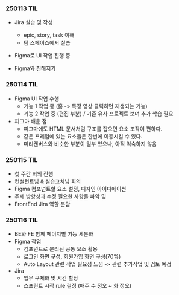 ### 250113 TIL
- Jira 실습 및 작성
    - epic, story, task 이해
    - 팀 스페이스에서 실습

- Figma로 UI 작업 진행 중
- Figma와 친해지기

### 250114 TIL
- Figma UI 작업 수행
    - 기능 1 작업 중 (홈 -> 특정 영상 클릭하면 재생되는 기능)
    - 기능 2 작업 중 (편집 부분)  /  기존 유사 프로젝트 보며 추가 학습 필요
- 피그마 배운 점
    - 피그마에도 HTML 문서처럼 구조를 잡으면 요소 조작이 편하다.
    - 같은 프레임에 있는 요소들은 한번에 이동시킬 수 있다.
    - 미리캔버스와 비슷한 부분이 일부 있으나, 아직 익숙하지 않음

### 250115 TIL
- 첫 주간 회의 진행
- 컨설턴트님 & 실습코치님 회의
- Figma 컴포넌트할 요소 설정, 디자인 아이디에이션
- 주제 방향성과 수정 필요한 사항들 파악 및 
- FrontEnd Jira 역할 분담

### 250116 TIL
- BE와 FE 함께 페이지별 기능 세분화
- Figma 작업
    - 컴포넌트로 분리된 공통 요소 활용
    - 로그인 화면 구성, 회원가입 화면 구성(70%)
    - Auto Layout 관련 작업 필요성 느낌 -> 관련 추가작업 및 검토 예정
- Jira
    - 업무 구체화 및 시간 할당
    - 스프린트 시작 rule 결정 (매주 수 정오 ~ 화 정오)